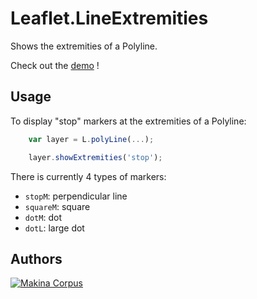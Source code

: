 Leaflet.LineExtremities
================

Shows the extremities of a Polyline.

Check out the [demo](http://makinacorpus.github.com/Leaflet.LineExtremities/) !

Usage
-----

To display "stop" markers at the extremities of a Polyline:
```javascript
    var layer = L.polyLine(...);

    layer.showExtremities('stop');
```

There is currently 4 types of markers:
* `stopM`: perpendicular line
* `squareM`: square
* `dotM`: dot
* `dotL`: large dot

Authors
-------

[![Makina Corpus](http://depot.makina-corpus.org/public/logo.gif)](http://makinacorpus.com)
